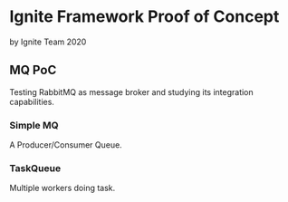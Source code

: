 # Ignite Framework Proof of Concept
by Ignite Team 2020 

## MQ PoC
Testing RabbitMQ as message broker and studying its integration capabilities.

### Simple MQ
A Producer/Consumer Queue.

### TaskQueue
Multiple workers doing task.  
